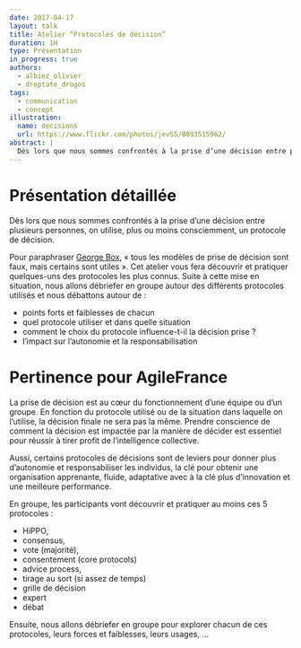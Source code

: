 ```yaml
---
date: 2017-04-17
layout: talk
title: Atelier “Protocoles de décision”
duration: 1H
type: Présentation
in_progress: true
authors:
  - albiez_olivier
  - dreptate_dragos
tags:
  - communication
  - concept
illustration:
  name: decisions
  url: https://www.flickr.com/photos/jev55/8093515962/
abstract: |
  Dès lors que nous sommes confrontés à la prise d’une décision entre plusieurs personnes, on utilise, plus ou moins consciemment, un protocole de décision. Cet atelier vous fera découvrir et pratiquer quelques-uns des protocoles les plus connus.
---
```


# Présentation détaillée

Dès lors que nous sommes confrontés à la prise d’une décision entre plusieurs personnes, on utilise, plus ou moins consciemment, un protocole de décision.

Pour paraphraser [George Box], «&nbsp;tous les modèles de prise de décision sont faux, mais certains sont utiles&nbsp;».
Cet atelier vous fera découvrir et pratiquer quelques-uns des protocoles les plus connus. Suite à cette mise en situation, nous allons débriefer en groupe autour des différents protocoles utilisés et nous débattons autour de&nbsp;:
- points forts et faiblesses de chacun
- quel protocole utiliser et dans quelle situation
- comment le choix du protocole influence-t-il la décision prise ?
- l’impact sur l’autonomie et la responsabilisation

# Pertinence pour AgileFrance

La prise de décision est au cœur du fonctionnement d’une équipe ou d’un groupe. En fonction du protocole utilisé ou de la situation dans laquelle on l’utilise, la décision finale ne sera pas la même. Prendre conscience de comment la décision est impactée par la manière de décider est essentiel pour réussir à tirer profit de l’intelligence collective.

Aussi, certains protocoles de décisions sont de leviers pour donner plus d’autonomie et responsabiliser les individus, la clé pour obtenir une organisation apprenante, fluide, adaptative avec à la clé plus d’innovation et une meilleure performance.

En groupe, les participants vont découvrir et pratiquer au moins ces 5 protocoles&nbsp;:
- HiPPO,
- consensus,
- vote (majorité),
- consentement (core protocols)
- advice process,
- tirage au sort (si assez de temps)
- grille de décision
- expert
- débat

Ensuite, nous allons débriefer en groupe pour explorer chacun de ces protocoles, leurs forces et faiblesses, leurs usages, ...


[George Box]: https://en.wikipedia.org/wiki/George_E._P._Box
